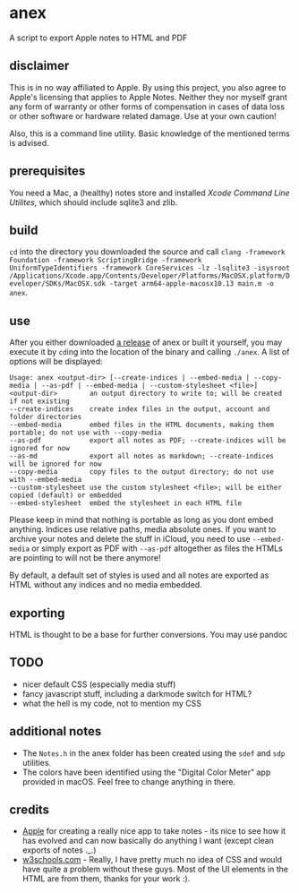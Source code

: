 # anex

A script to export Apple notes to HTML and PDF

## disclaimer

This is in no way affiliated to Apple. By using this project, you also agree to Apple's licensing that applies to Apple Notes. Neither they nor myself grant any form of warranty or other forms of compensation in cases of data loss or other software or hardware related damage. Use at your own caution!

Also, this is a command line utility. Basic knowledge of the mentioned terms is advised.

## prerequisites

You need a Mac, a (healthy) notes store and installed _Xcode Command Line Utilites_, which should include sqlite3 and zlib.

## build

`cd` into the directory you downloaded the source and call `clang -framework Foundation -framework ScriptingBridge -framework UniformTypeIdentifiers -framework CoreServices -lz -lsqlite3 -isysroot /Applications/Xcode.app/Contents/Developer/Platforms/MacOSX.platform/Developer/SDKs/MacOSX.sdk -target arm64-apple-macosx10.13 main.m -o anex`.

## use

After you either downloaded [a release](https://github.com/thebreadcompany/anex/releases/latest/anex.zip) of anex or built it yourself, you may execute it by `cd`ing into the location of the binary and calling `./anex`. A list of options will be displayed:
```
Usage: anex <output-dir> [--create-indices | --embed-media | --copy-media | --as-pdf | --embed-media | --custom-stylesheet <file>]
<output-dir>        an output directory to write to; will be created if not existing
--create-indices    create index files in the output, account and folder directories
--embed-media       embed files in the HTML documents, making them portable; do not use with --copy-media
--as-pdf            export all notes as PDF; --create-indices will be ignored for now
--as-md				export all notes as markdown; --create-indices will be ignored for now
--copy-media        copy files to the output directory; do not use with --embed-media
--custom-stylesheet use the custom stylesheet <file>; will be either copied (default) or embedded
--embed-stylesheet  embed the stylesheet in each HTML file
```

Please keep in mind that nothing is portable as long as you dont embed anything. Indices use relative paths, media absolute ones. If you want to archive your notes and delete the stuff in iCloud, you need to use `--embed-media` or simply export as PDF with `--as-pdf` altogether as files the HTMLs are pointing to will not be there anymore!

By default, a default set of styles is used and all notes are exported as HTML without any indices and no media embedded.

## exporting

HTML is thought to be a base for further conversions. You may use pandoc


## TODO

- nicer default CSS (especially media stuff)
- fancy javascript stuff, including a darkmode switch for HTML?
- what the hell is my code, not to mention my CSS

## additional notes

- The `Notes.h` in the anex folder has been created using the `sdef` and `sdp` utilities.
- The colors have been identified using the "Digital Color Meter" app provided in macOS. Feel free to change anything in there.

## credits

- [Apple](https://apple.com) for creating a really nice app to take notes - its nice to see how it has evolved and can now basically do anything I want (except clean exports of notes ._.)
- [w3schools.com](https://w3schools.com) - Really, I have pretty much no idea of CSS and would have quite a problem without these guys. Most of the UI elements in the HTML are from them, thanks for your work :).
